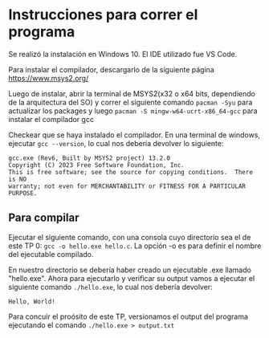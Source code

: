 # Instrucciones para correr el programa

Se realizó la instalación en Windows 10. El IDE utilizado fue VS Code. 


Para instalar el compilador, descargarlo de la siguiente página https://www.msys2.org/

Luego de instalar, abrir la terminal de MSYS2(x32 o x64 bits, dependiendo de la arquitectura del SO) y correr el siguiente comando `pacman -Syu` para actualizar los packages y luego `pacman -S mingw-w64-ucrt-x86_64-gcc` para instalar el compilador gcc

Checkear que se haya instalado el compilador. En una terminal de windows, ejecutar `gcc --version`, lo cual nos deberia devolver lo siguiente:

```
gcc.exe (Rev6, Built by MSYS2 project) 13.2.0
Copyright (C) 2023 Free Software Foundation, Inc.
This is free software; see the source for copying conditions.  There is NO
warranty; not even for MERCHANTABILITY or FITNESS FOR A PARTICULAR PURPOSE.
```

## Para compilar

Ejecutar el siguiente comando, con una consola cuyo directorio sea el de este TP 0: `gcc -o hello.exe hello.c`. La opción -o es para definir el nombre del ejecutable compilado.

En nuestro directorio se debería haber creado un ejecutable .exe llamado "hello.exe". Ahora para ejecutarlo y verificar su output vamos a  ejecutar el siguiente comando `./hello.exe`, lo cual nos debería devolver:

```
Hello, World!
```

Para concuir el proósito de este TP, versionamos el output del programa ejecutando el comando `./hello.exe > output.txt`
